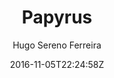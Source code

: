 ---
title: "Papyrus"
github: https://github.com/hugoferreira/papyrus-theme
demo: http://hugosereno.eu
author: Hugo Sereno Ferreira

ssg:
  - Jekyll
cms:
  - No Cms
date: 2016-11-05T22:24:58Z
github_branch: master
---
